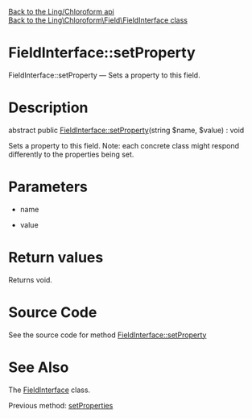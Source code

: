 [Back to the Ling/Chloroform api](https://github.com/lingtalfi/Chloroform/blob/master/doc/api/Ling/Chloroform.md)<br>
[Back to the Ling\Chloroform\Field\FieldInterface class](https://github.com/lingtalfi/Chloroform/blob/master/doc/api/Ling/Chloroform/Field/FieldInterface.md)


FieldInterface::setProperty
================



FieldInterface::setProperty — Sets a property to this field.




Description
================


abstract public [FieldInterface::setProperty](https://github.com/lingtalfi/Chloroform/blob/master/doc/api/Ling/Chloroform/Field/FieldInterface/setProperty.md)(string $name, $value) : void




Sets a property to this field.
Note: each concrete class might respond differently to the properties being set.




Parameters
================


- name

    

- value

    


Return values
================

Returns void.








Source Code
===========
See the source code for method [FieldInterface::setProperty](https://github.com/lingtalfi/Chloroform/blob/master/Field/FieldInterface.php#L161-L161)


See Also
================

The [FieldInterface](https://github.com/lingtalfi/Chloroform/blob/master/doc/api/Ling/Chloroform/Field/FieldInterface.md) class.

Previous method: [setProperties](https://github.com/lingtalfi/Chloroform/blob/master/doc/api/Ling/Chloroform/Field/FieldInterface/setProperties.md)<br>

